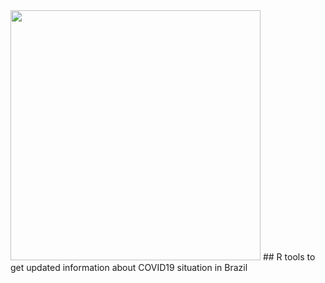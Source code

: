 <img src="http://200.144.244.198:8502/media/88f1d7fc9a7edccbc8e82c7597a54c4f1bda16fe1272b022b2283a9f.png" width="400" style='align; center;'/>
## R tools to get updated information about COVID19 situation in Brazil
